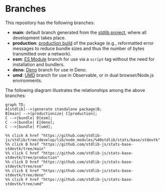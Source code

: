 <!--

@license Apache-2.0

Copyright (c) 2022 The Stdlib Authors.

Licensed under the Apache License, Version 2.0 (the "License");
you may not use this file except in compliance with the License.
You may obtain a copy of the License at

    http://www.apache.org/licenses/LICENSE-2.0

Unless required by applicable law or agreed to in writing, software
distributed under the License is distributed on an "AS IS" BASIS,
WITHOUT WARRANTIES OR CONDITIONS OF ANY KIND, either express or implied.
See the License for the specific language governing permissions and
limitations under the License.

-->

# Branches

This repository has the following branches:

-   **main**: default branch generated from the [stdlib project][stdlib-url], where all development takes place.
-   **production**: [production build][production-url] of the package (e.g., reformatted error messages to reduce bundle sizes and thus the number of bytes transmitted over a network).
-   **esm**: [ES Module][esm-url] branch for use via a `script` tag without the need for installation and bundlers.
-   **deno**: [Deno][deno-url] branch for use in Deno.
-   **umd**: [UMD][umd-url] branch for use in Observable, or in dual browser/Node.js environments.

The following diagram illustrates the relationships among the above branches:

```mermaid
graph TD;
A[stdlib]-->|generate standalone package|B;
B[main] -->|productionize| C[production];
C -->|bundle| D[esm];
C -->|bundle| E[deno];
C -->|bundle| F[umd];

%% click A href "https://github.com/stdlib-js/stdlib/tree/develop/lib/node_modules/%40stdlib/stats/base/stdevtk"
%% click B href "https://github.com/stdlib-js/stats-base-stdevtk/tree/main"
%% click C href "https://github.com/stdlib-js/stats-base-stdevtk/tree/production"
%% click D href "https://github.com/stdlib-js/stats-base-stdevtk/tree/esm"
%% click E href "https://github.com/stdlib-js/stats-base-stdevtk/tree/deno"
%% click F href "https://github.com/stdlib-js/stats-base-stdevtk/tree/umd"
```

[stdlib-url]: https://github.com/stdlib-js/stdlib/tree/develop/lib/node_modules/%40stdlib/stats/base/stdevtk
[production-url]: https://github.com/stdlib-js/stats-base-stdevtk/tree/production
[deno-url]: https://github.com/stdlib-js/stats-base-stdevtk/tree/deno
[umd-url]: https://github.com/stdlib-js/stats-base-stdevtk/tree/umd
[esm-url]: https://github.com/stdlib-js/stats-base-stdevtk/tree/esm